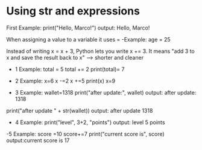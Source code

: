 # Using str and expressions

First Example:
print("Hello, Marco!")
output: Hello, Marco!

When assigning a value to a variable it uses = -Example: age = 25

Instead of writing x = x + 3, Python lets you write x += 3.
It means "add 3 to x and save the result back to x" ⟶ shorter and cleaner

- 1 Example: total = 5
total += 2
print(total)= 7

- 2 Example:
x=6
x -=2
x +=5
print(x)
x=9

- 3 Example: wallet=1318
print("after update:", wallet)
output: after update: 1318

print("after update " + str(wallet))
output: after update 1318

- 4 Example: print("level", 3+2, "points")
output: level 5 points

-5 Example: score =10
score+=7
print("current score is", score)
output:current score is 17
